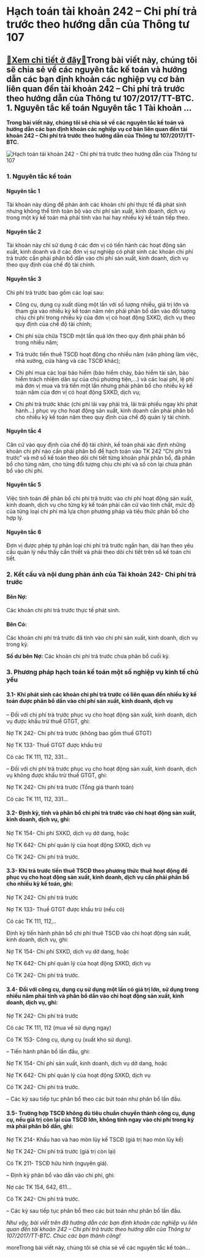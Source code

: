 Hạch toán tài khoản 242 – Chi phí trả trước theo hướng dẫn của Thông tư 107
===========================================================================

[:gift:Xem chi tiết ở đây:gift:](https://hddtvn.com/hach-toan-tai-khoan-242-chi-phi-tra-truoc-theo-huong-dan-cua-thong-tu-107/)Trong bài viết này, chúng tôi sẽ chia sẻ về các nguyên tắc kế toán và hướng dẫn các bạn định khoản các nghiệp vụ cơ bản liên quan đến tài khoản 242 – Chi phí trả trước theo hướng dẫn của Thông tư 107/2017/TT-BTC. 1. Nguyên tắc kế toán Nguyên tắc 1 Tài khoản …
-------------------------------------------------------------------------------------------------------------------------------------------------------------------------------------------------------------------------------------------------------------------

**Trong bài viết này, chúng tôi sẽ chia sẻ về các nguyên tắc kế toán và hướng dẫn các bạn định khoản các nghiệp vụ cơ bản liên quan đến tài khoản 242 – Chi phí trả trước theo hướng dẫn của Thông tư 107/2017/TT-BTC.**


![Hạch toán tài khoản 242 - Chi phí trả trước theo hướng dẫn của Thông tư 107](https://hddtvn.com/wp-content/uploads/2021/01/pexels-photo-259251.jpeg)


### 1. Nguyên tắc kế toán


#### Nguyên tắc 1


Tài khoản này dùng để phản ánh các khoản chi phí thực tế đã phát sinh nhưng không thể tính toàn bộ vào chi phí sản xuất, kinh doanh, dịch vụ trong một kỳ kế toán mà phải tính vào hai hay nhiều kỳ kế toán tiếp theo.


#### Nguyên tắc 2


Tài khoản này chỉ sử dụng ở các đơn vị có tiến hành các hoạt động sản xuất, kinh doanh và ở các đơn vị sự nghiệp có phát sinh các khoản chi phí trả trước cần phải phân bổ dần vào chi phí sản xuất, kinh doanh, dịch vụ theo quy định của chế độ tài chính.


#### Nguyên tắc 3


Chi phí trả trước bao gồm các loại sau:




* Công cụ, dụng cụ xuất dùng một lần với số lượng nhiều, giá trị lớn và tham gia vào nhiều kỳ kế toán năm nên phải phân bổ dần vào đối tượng chịu chi phí trong nhiều kỳ của đơn vị có hoạt động SXKD, dịch vụ theo quy định của chế độ tài chính;

* Chi phí sửa chữa TSCĐ một lần quá lớn theo quy định phải phân bổ trong nhiều năm;

* Trả trước tiền thuê TSCĐ hoạt động cho nhiều năm (văn phòng làm việc, nhà xưởng, cửa hàng và các TSCĐ khác);

* Chi phí mua các loại bảo hiểm (bảo hiểm cháy, bảo hiểm tài sản, bảo hiểm trách nhiệm dân sự của chủ phương tiện,…) và các loại phí, lệ phí mà đơn vị mua và trả tiền một lần nhưng phải phân bổ cho nhiều kỳ kế toán năm của đơn vị có hoạt động SXKD, dịch vụ;

* Chi phí trả trước khác (chi phí lãi vay phải trả, lãi trái phiếu ngay khi phát hành…) phục vụ cho hoạt động sản xuất, kinh doanh cần phải phân bổ cho nhiều kỳ kế toán năm theo quy định của chế độ quản lý tài chính.



#### Nguyên tắc 4


Căn cứ vào quy định của chế độ tài chính, kế toán phải xác định những khoản chi phí nào cần phải phân bổ để hạch toán vào TK 242 “Chi phí trả trước” và mở sổ kế toán theo dõi chi tiết từng khoản phải phân bổ, đã phân bổ cho từng năm, cho từng đối tượng chịu chi phí và số còn lại chưa phân bổ vào chi phí.


#### Nguyên tắc 5


Việc tính toán để phân bổ chi phí trả trước vào chi phí hoạt động sản xuất, kinh doanh, dịch vụ cho từng kỳ kế toán phải căn cứ vào tính chất, mức độ của từng loại chi phí mà lựa chọn phương pháp và tiêu thức phân bổ cho hợp lý.


#### Nguyên tắc 6


Đơn vị được phép tự phân loại chi phí trả trước ngắn hạn, dài hạn theo yêu cầu quản lý nếu thấy cần thiết và phải theo dõi chi tiết trên sổ kế toán chi tiết.


### 2. Kết cấu và nội dung phản ánh của Tài khoản 242- Chi phí trả trước


#### Bên Nợ:


Các khoản chi phí trả trước thực tế phát sinh.


#### Bên Có:


Các khoản chi phí trả trước đã tính vào chi phí sản xuất, kinh doanh, dịch vụ trong kỳ.


**Số dư bên Nợ:** Các khoản chi phí trả trước chưa phân bổ cuối kỳ.


### 3. Phương pháp hạch toán kế toán một số nghiệp vụ kinh tế chủ yếu


#### 3.1- Khi phát sinh các khoản chi phí trả trước có liên quan đến nhiều kỳ kế toán được phân bổ dần vào chi phí sản xuất, kinh doanh, dịch vụ


– Đối với chi phí trả trước phục vụ cho hoạt động sản xuất, kinh doanh, dịch vụ được khấu trừ thuế GTGT, ghi:


Nợ TK 242- Chi phí trả trước (không bao gồm thuế GTGT)


Nợ TK 133- Thuế GTGT được khấu trừ


Có các TK 111, 112, 331…


– Đối với chi phí trả trước phục vụ cho hoạt động sản xuất, kinh doanh, dịch vụ không được khấu trừ thuế GTGT, ghi:


Nợ TK 242- Chi phí trả trước (Tổng giá thanh toán)


Có các TK 111, 112, 331…


#### 3.2- Định kỳ, tính và phân bổ chi phí trả trước vào chi hoạt động sản xuất, kinh doanh, dịch vụ, ghi:


Nợ TK 154- Chi phí SXKD, dịch vụ dở dang, hoặc


Nợ TK 642- Chi phí quản lý của hoạt động SXKD, dịch vụ


Có TK 242- Chi phí trả trước.


#### 3.3- Khi trả trước tiền thuê TSCĐ theo phương thức thuê hoạt động để phục vụ cho hoạt động sản xuất, kinh doanh, dịch vụ cần phải phân bổ cho nhiều kỳ kế toán, ghi:


Nợ TK 242- Chi phí trả trước


Nợ TK 133- Thuế GTGT được khấu trừ (nếu có)


Có các TK 111, 112,..


Định kỳ tiến hành phân bổ chi phí thuê TSCĐ vào chi hoạt động sản xuất, kinh doanh, dịch vụ, ghi:


Nợ TK 154- Chi phí SXKD, dịch vụ dở dang, hoặc


Nợ TK 642- Chi phí quản lý của hoạt động SXKD, dịch vụ


Có TK 242- Chi phí trả trước.


#### 3.4- Đối với công cụ, dụng cụ sử dụng một lần có giá trị lớn, sử dụng trong nhiều năm phải tính và phân bổ dần vào chi hoạt động sản xuất, kinh doanh, dịch vụ, ghi:


Nợ TK 242- Chi phí trả trước


Có các TK 111, 112 (mua về sử dụng ngay)


Có TK 153- Công cụ, dụng cụ (xuất kho sử dụng).


– Tiến hành phân bổ lần đầu, ghi:


Nợ TK 154- Chi phí sản xuất, kinh doanh, dịch vụ dở dang, hoặc


Nợ TK 642- Chi phí quản lý của hoạt động SXKD, dịch vụ


Có TK 242- Chi phí trả trước.


– Các kỳ sau tiếp tục phân bổ theo các bút toán như phân bổ lần đầu.


#### 3.5- Trường hợp TSCĐ không đủ tiêu chuẩn chuyển thành công cụ, dụng cụ, nếu giá trị còn lại của TSCĐ lớn, không tính ngay vào chi phí trong kỳ mà phải phân bổ dần, ghi:


Nợ TK 214- Khấu hao và hao mòn lũy kế TSCĐ (giá trị hao mòn lũy kế)


Nợ TK 242- Chi phí trả trước (giá trị còn lại)


Có TK 211- TSCĐ hữu hình (nguyên giá).


– Định kỳ phân bổ vào dần vào chi phí, ghi:


Nợ các TK 154, 642, 611…


Có TK 242- Chi phí trả trước.


– Các kỳ sau tiếp tục phân bổ theo các bút toán như phân bổ lần đầu.


*Như vậy, bài viết trên đã hướng dẫn các bạn định khoản các nghiệp vụ liên quan đến tài khoản 242 – Chi phí trả trước theo hướng dẫn của Thông tư 107/2017/TT-BTC. Chúc các bạn thành công!*


moreTrong bài viết này, chúng tôi sẽ chia sẻ về các nguyên tắc kế toán…

